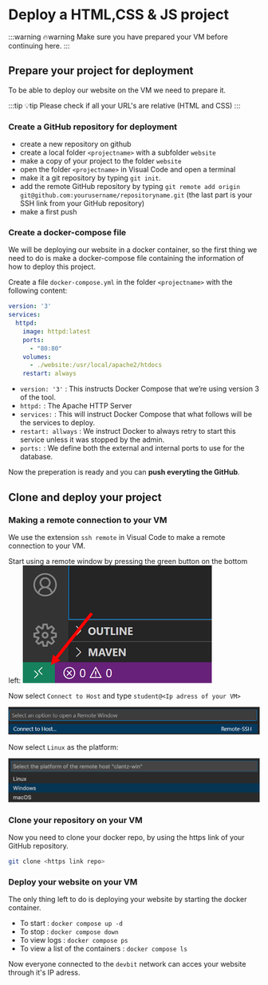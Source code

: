 # Deploy a HTML,CSS & JS project

:::warning 🔥warning
Make sure you have prepared your VM before continuing here.
:::

## Prepare your project for deployment

To be able to deploy our website on the VM we need to prepare it.

:::tip 💡tip
Please check if all your URL's are relative (HTML and CSS)
:::

### Create a GitHub repository for deployment

* create a new repository on github
* create a local folder `<projectname>` with a subfolder `website`
* make a copy of your project to the folder `website`
* open the folder `<projectname>` in Visual Code and open a terminal
* make it a git repository by typing `git init`.
* add the remote GitHub repository by typing `git remote add origin git@github.com:yourusername/repositoryname.git` (the last part is your SSH link from your GitHub repository)
* make a first push 

### Create a docker-compose file

We will be deploying our website in a docker container, so the first thing we need to do is make a docker-compose file containing the information of how to deploy this project.

Create a file `docker-compose.yml` in the folder  `<projectname>` with the following content:

``` yaml
version: '3'
services:
  httpd:
    image: httpd:latest
    ports:
      - "80:80"
    volumes:
      - ./website:/usr/local/apache2/htdocs
    restart: always
```
* `version: '3'` : This instructs Docker Compose that we’re using version 3 of the tool.
* `httpd:` : The Apache HTTP Server
* `services:` : This will instruct Docker Compose that what follows will be the services to deploy.
* `restart: allways` : We instruct Docker to always retry to start this service unless it was stopped by the admin.
* `ports:` : We define both the external and internal ports to use for the database.

Now the preperation is ready and you can **push everyting the GitHub**.

## Clone and deploy your project

### Making a remote connection to your VM

We use the extension `ssh remote` in Visual Code to make a remote connection to your VM.

Start using a remote window by pressing the green button on the bottom left:
![Open a remote window](./images/remote-indicator.png)

Now select `Connect to Host` and type `student@<Ip adress of your VM>`

![Connect to host](./images/connecttohost.png)

Now select `Linux` as the platform:

![Connect to host](./images/platform.png)

### Clone your repository on your VM

Now you need to clone your docker repo, by using the https link of your GitHub repository.

```bash
git clone <https link repo>
```

### Deploy your website on your VM

The only thing left to do is deploying your website by starting the docker container.

* To start : `docker compose up -d`
* To stop : `docker compose down`
* To view logs : `docker compose ps`
* To view a list of the containers : `docker compose ls`

Now everyone connected to the `devbit` network can acces your website through it's IP adress.
